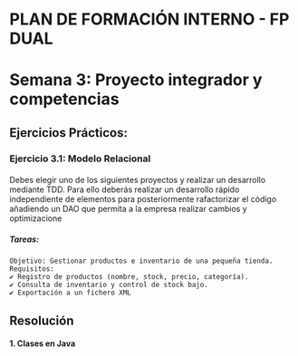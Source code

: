 # PLAN DE FORMACIÓN INTERNO - FP DUAL
# Semana 3: Proyecto integrador y competencias
## Ejercicios Prácticos:

### Ejercicio 3.1: Modelo Relacional
#### 
Debes elegir uno de los siguientes proyectos y realizar un desarrollo mediante TDD. Para
ello deberás realizar un desarrollo rápido independiente de elementos para
posteriormente rafactorizar el código añadiendo un DAO que permita a la empresa
realizar cambios y optimizacione
##### Tareas:
    Objetivo: Gestionar productos e inventario de una pequeña tienda.
    Requisitos:
    ✔ Registro de productos (nombre, stock, precio, categoría).
    ✔ Consulta de inventario y control de stock bajo.
    ✔ Exportación a un fichero XML

## Resolución
#### 1. Clases en Java

